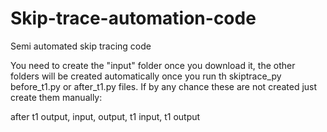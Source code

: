 # Skip-trace-automation-code
Semi automated skip tracing code

You need to create the "input" folder once you download it, the other folders will be created automatically once you run th skiptrace_py before_t1.py or after_t1.py files. If by any chance these are not created just create them manually:

after t1 output,
input,
output,
t1 input,
t1 output

